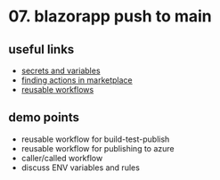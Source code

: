 # 07. blazorapp push to main

## useful links
- [secrets and variables](https://docs.github.com/en/actions/security-guides/security-hardening-for-github-actions)
- [finding actions in marketplace](https://docs.github.com/en/search-github/searching-on-github/searching-github-marketplace)
- [reusable workflows](https://docs.github.com/en/actions/using-workflows/reusing-workflows)

## demo points

- reusable workflow for build-test-publish
- reusable workflow for publishing to azure
- caller/called workflow
- discuss ENV variables and rules
